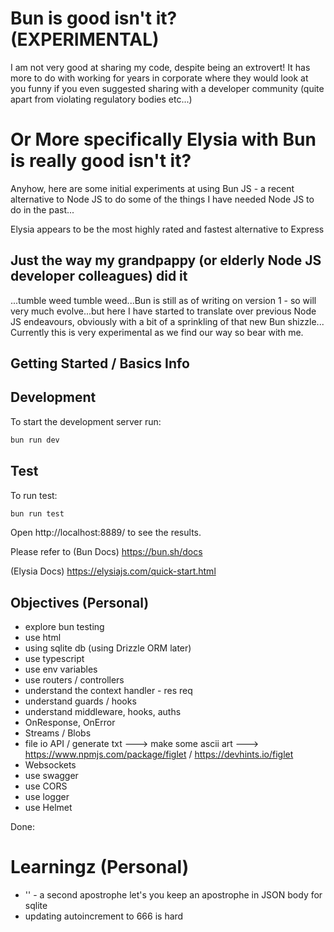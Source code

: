 # Bun is good isn't it? (EXPERIMENTAL)

I am not very good at sharing my code, despite being an extrovert! It has more to do with working for years in corporate where they would look at you funny if you even suggested sharing with a developer community (quite apart from violating regulatory bodies etc...)

# Or More specifically Elysia with Bun is really good isn't it?

Anyhow, here are some initial experiments at using Bun JS - a recent alternative to Node JS to do some of the things I have needed Node JS to do in the past...

Elysia appears to be the most highly rated and fastest alternative to Express

## Just the way my grandpappy (or elderly Node JS developer colleagues) did it

...tumble weed tumble weed...Bun is still as of writing on version 1 - so will very much evolve...but here I have started to translate over previous Node JS endeavours, obviously with a bit of a sprinkling of that new Bun shizzle... Currently this is very experimental as we find our way so bear with me.

## Getting Started / Basics Info

## Development

To start the development server run:

```bash
bun run dev
```

## Test

To run test:

```bash
bun run test
```

Open http://localhost:8889/ to see the results.

Please refer to (Bun Docs) https://bun.sh/docs

(Elysia Docs) https://elysiajs.com/quick-start.html

## Objectives (Personal)

- explore bun testing
- use html
- using sqlite db (using Drizzle ORM later)
- use typescript
- use env variables
- use routers / controllers
- understand the context handler - res req
- understand guards / hooks
- understand middleware, hooks, auths
- OnResponse, OnError
- Streams / Blobs
- file io API / generate txt ---> make some ascii art ---> https://www.npmjs.com/package/figlet / https://devhints.io/figlet
- Websockets
- use swagger
- use CORS
- use logger
- use Helmet

Done:

# Learningz (Personal)

- '' - a second apostrophe let's you keep an apostrophe in JSON body for sqlite
- updating autoincrement to 666 is hard
